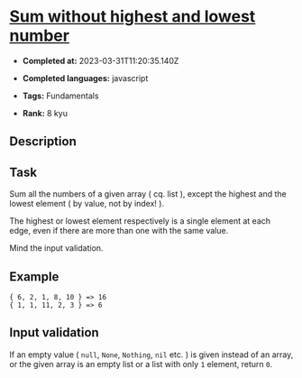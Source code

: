 # [Sum without highest and lowest number](https://www.codewars.com/kata/576b93db1129fcf2200001e6)

- **Completed at:** 2023-03-31T11:20:35.140Z

- **Completed languages:** javascript

- **Tags:** Fundamentals

- **Rank:** 8 kyu

## Description

## Task

Sum all the numbers of a given array ( cq. list ), except the highest and the lowest element ( by value, not by index! ).

The highest or lowest element respectively is a single element at each edge, even if there are more than one with the same value.

Mind the input validation.

## Example

    { 6, 2, 1, 8, 10 } => 16
    { 1, 1, 11, 2, 3 } => 6

## Input validation

If an empty value ( `null`, `None`, `Nothing`, `nil` etc. ) is given instead of an array, or the given array is an empty list or a list with only `1` element, return `0`.